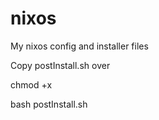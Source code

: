 # nixos
My nixos config and installer files

Copy postInstall.sh over

chmod +x

bash postInstall.sh
